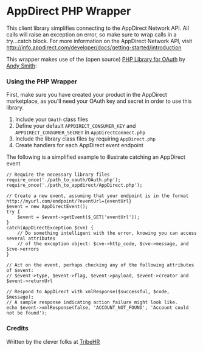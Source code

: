 # AppDirect PHP Wrapper

This client library simplifies connecting to the AppDirect Network API. All calls will raise an exception on error, so make sure to wrap calls in a try...catch block. For more information on the AppDirect Network API, visit http://info.appdirect.com/developer/docs/getting-started/introduction

This wrapper makes use of the (open source) [PHP Library for OAuth](http://oauth.googlecode.com/svn/code/php) by [Andy Smith](http://term.ie/blog/): 

### Using the PHP Wrapper

First, make sure you have created your product in the AppDirect marketplace, as you'll need your OAuth key and secret in order to use this library.

1. Include your `OAuth` class files
2. Define your default `APPDIRECT_CONSUMER_KEY` and `APPDIRECT_CONSUMER_SECRET` in `AppDirectConnect.php`
3. Include the library class files by requiring `AppDirect.php`
4. Create handlers for each AppDirect event endpoint

The following is a simplified example to illustrate catching an AppDirect event

```
// Require the necessary library files
require_once('./path_to_oauth/OAuth.php');
require_once('./path_to_appdirect/AppDirect.php');

// Create a new event, assuming that your endpoint is in the format http://myurl.com/endpoint/?eventUrl={eventUrl}
$event = new AppDirectEvent();
try {
	$event = $event->getEvent($_GET['eventUrl']);
}
catch(AppDirectException $cve) {
	// Do something intelligent with the error, knowing you can access several attributes
	// of the exception object: $cve->http_code, $cve->message, and $cve->errors
}

// Act on the event, perhaps checking any of the following attributes of $event:
// $event->type, $event->flag, $event->payload, $event->creator and $event->returnUrl

// Respond to AppDirect with xmlResponse($successful, $code, $message);
// A sample response indicating action failure might look like.
echo $event->xmlResponse(false, 'ACCOUNT_NOT_FOUND', 'Account could not be found');
```

### Credits
Written by the clever folks at [TribeHR](http://tribehr.com)